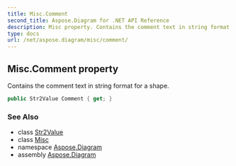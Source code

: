 ```yaml
---
title: Misc.Comment
second_title: Aspose.Diagram for .NET API Reference
description: Misc property. Contains the comment text in string format for a shape
type: docs
url: /net/aspose.diagram/misc/comment/
---
```

## Misc.Comment property

Contains the comment text in string format for a shape.

```csharp
public Str2Value Comment { get; }
```

### See Also

* class [Str2Value](../../str2value/)
* class [Misc](../)
* namespace [Aspose.Diagram](../../misc/)
* assembly [Aspose.Diagram](../../../)


